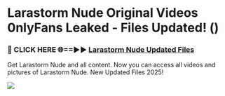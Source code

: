 # Larastorm Nude Original Videos 0nlyFans Leaked - Files Updated! ()

<h3>🔴 CLICK HERE 🌐==►► <a href="https://tinyurl.com/2p9ay9w9" rel="nofollow">Larastorm Nude Updated Files</a></h3>

Get Larastorm Nude and all content. Now you can access all videos and pictures of Larastorm Nude. New Updated Files 2025!

[![](https://i.imgur.com/KQgVmj3.gif)](https://tinyurl.com/2p9ay9w9)
